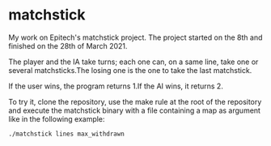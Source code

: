 # matchstick

My work on Epitech's matchstick project. The project started on the 8th and finished on the 28th of March 2021.

The player and the IA take turns; each one can, on a same line, take one or several matchsticks.The losing one is the one to take the last matchstick.

If the user wins, the program returns 1.If the AI wins, it returns 2.

To try it, clone the repository, use the make rule at the root of the repository and execute the matchstick binary with a file containing a map as argument like in the following example:

    ./matchstick lines max_withdrawn
